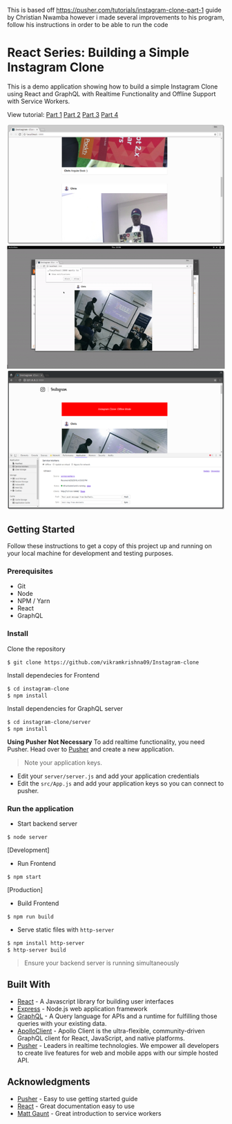 This is based off https://pusher.com/tutorials/instagram-clone-part-1 guide by Christian Nwamba
however i made several improvements to his program, follow his instructions in order to be able to run the code





# React Series: Building a Simple Instagram Clone

This is a demo application showing how to build a simple Instagram Clone using React and GraphQL with Realtime Functionality and Offline Support with Service Workers.

View tutorial: [Part 1](https://pusher.com/tutorials/instagram-clone-part-1) [Part 2](https://pusher.com/tutorials/instagram-clone-part-2) [Part 3](https://pusher.com/tutorials/instagram-clone-part-3) [Part 4](https://pusher.com/tutorials/instagram-clone-part-4)

<img src="demo/demo.png" alt="Instagram clone">

<img src="demo/demo1.gif" alt="Realtime Posts">

<img src="demo/demo2.png" alt="Offline Mode">

## Getting Started
Follow these instructions to get a copy of this project up and running on your local machine for development and testing purposes.

### Prerequisites
- Git
- Node
- NPM / Yarn
- React
- GraphQL

### Install 
Clone the repository

```
$ git clone https://github.com/vikramkrishna09/Instagram-clone
```

Install dependecies for Frontend
```
$ cd instagram-clone
$ npm install
```

Install dependencies for GraphQL server
```
$ cd instagram-clone/server
$ npm install
```

**Using Pusher** **Not Necessary**
To add realtime functionality, you need Pusher. Head over to [Pusher](https://pusher.com) and create a new application.

> Note your application keys.

- Edit your `server/server.js` and add your application credentials
- Edit the `src/App.js` and add your application keys so you can connect to pusher.


### Run the application
- Start backend server
```
$ node server
```

[Development] 
- Run Frontend
```
$ npm start
```

[Production] 
- Build Frontend
```
$ npm run build
```

- Serve static files with `http-server`
```
$ npm install http-server
$ http-server build
```

> Ensure your backend server is running simultaneously

## Built With
- [React](https://reactjs.org) - A Javascript library for building user interfaces
- [Express](https://expressjs.com) - Node.js web application framework
- [GraphQL](https://graphql.org) - A Query language for APIs and a runtime for fulfilling those queries with your existing data.
- [ApolloClient](https://www.apollographql.com/client) - Apollo Client is the ultra-flexible, community-driven GraphQL client for React, JavaScript, and native platforms.
- [Pusher](https://pusher.com) - Leaders in realtime technologies. We empower all developers to create live features for web and mobile apps with our simple hosted API.

## Acknowledgments
- [Pusher](https://pusher.com) -  Easy to use getting started guide
- [React](https://reactjs.org) - Great documentation easy to use
- [Matt Gaunt](https://developers.google.com/web/fundamentals/primers/service-workers/) - Great introduction to service workers

